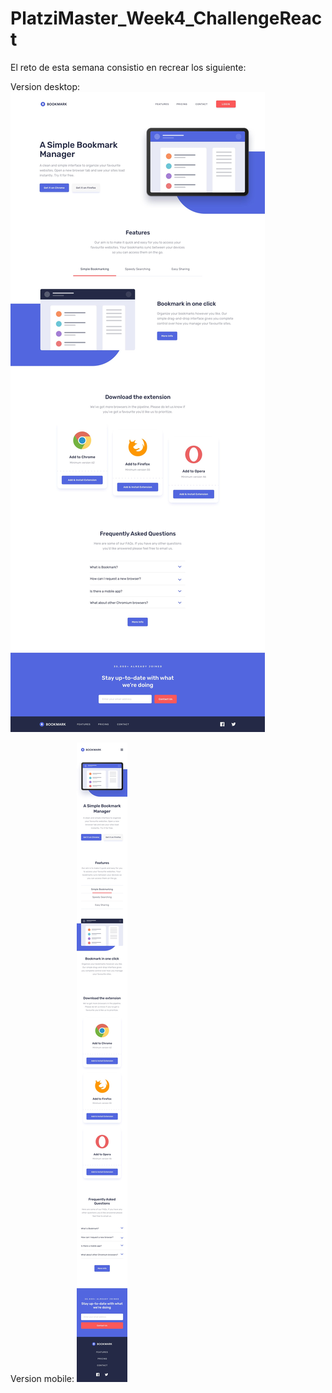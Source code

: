 # PlatziMaster_Week4_ChallengeReact

El reto de esta semana consistio en recrear los siguiente:

Version desktop:
![Desktop Design](./bookmark-landing-page-master/design/desktop-design.jpg)

Version mobile:
![Mobile Design](./bookmark-landing-page-master/design/mobile-design.jpg)
